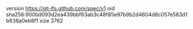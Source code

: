 version https://git-lfs.github.com/spec/v1
oid sha256:900bd093d2ea439bbf63ab3c48f85e97b9b2d4604d8c057e583d1b636a0eb8f1
size 3762
